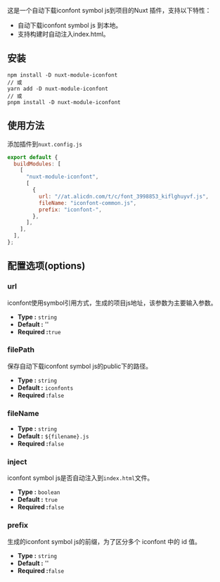 

这是一个自动下载iconfont symbol js到项目的Nuxt 插件，支持以下特性：

- 自动下载iconfont symbol js 到本地。
- 支持构建时自动注入index.html。

## 安装

```shell
npm install -D nuxt-module-iconfont
// 或
yarn add -D nuxt-module-iconfont
// 或
pnpm install -D nuxt-module-iconfont
```

## 使用方法

添加插件到`nuxt.config.js`

```js
export default {
  buildModules: [
    [
      "nuxt-module-iconfont",
      [
        {
          url: "//at.alicdn.com/t/c/font_3998853_kiflghuyvf.js",
          fileName: "iconfont-common.js",
          prefix: "iconfont-",
        },
      ],
    ],
  ],
};
```

## 配置选项(options)

### url

iconfont使用symbol引用方式，生成的项目js地址，该参数为主要输入参数。

- **Type :** `string`
- **Default :** ''
- **Required :**`true`

### filePath

保存自动下载iconfont symbol js的public下的路径。

- **Type :** `string`
- **Default :** `iconfonts`
- **Required :**`false`

### fileName

- **Type :** `string`
- **Default :** `${filename}.js`
- **Required :**`false`


### inject

iconfont symbol js是否自动注入到`index.html`文件。

- **Type :** `boolean`
- **Default :** `true`
- **Required :**`false`



### prefix

生成的iconfont symbol js的前缀，为了区分多个 iconfont 中的 id 值。

- **Type :** `string`
- **Default :** ''
- **Required :**`false`



